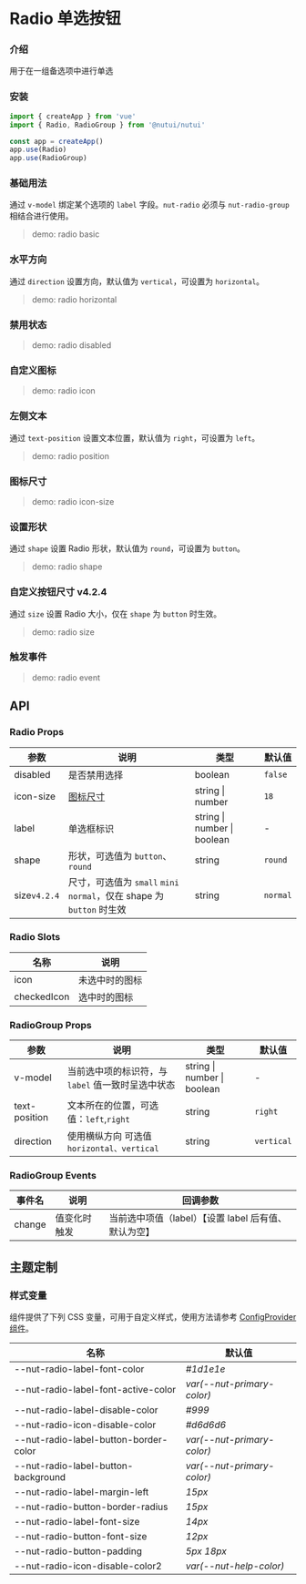 # Radio 单选按钮

### 介绍

用于在一组备选项中进行单选

### 安装

```js
import { createApp } from 'vue'
import { Radio, RadioGroup } from '@nutui/nutui'

const app = createApp()
app.use(Radio)
app.use(RadioGroup)
```

### 基础用法

通过 `v-model` 绑定某个选项的 `label` 字段。`nut-radio` 必须与 `nut-radio-group` 相结合进行使用。

> demo: radio basic

### 水平方向

通过 `direction` 设置方向，默认值为 `vertical`，可设置为 `horizontal`。

> demo: radio horizontal

### 禁用状态

> demo: radio disabled

### 自定义图标

> demo: radio icon

### 左侧文本

通过 `text-position` 设置文本位置，默认值为 `right`，可设置为 `left`。

> demo: radio position

### 图标尺寸

> demo: radio icon-size

### 设置形状

通过 `shape` 设置 Radio 形状，默认值为 `round`，可设置为 `button`。

> demo: radio shape

### 自定义按钮尺寸 v4.2.4

通过 `size` 设置 Radio 大小，仅在 `shape` 为 `button` 时生效。

> demo: radio size

### 触发事件

> demo: radio event

## API

### Radio Props

| 参数 | 说明 | 类型 | 默认值 |
| --- | --- | --- | --- |
| disabled | 是否禁用选择 | boolean | `false` |
| icon-size | [图标尺寸](#/zh-CN/component/icon) | string \| number | `18` |
| label | 单选框标识 | string \| number \| boolean | - |
| shape | 形状，可选值为 `button`、`round` | string | `round` |
| size`v4.2.4` | 尺寸，可选值为 `small` `mini` `normal`，仅在 shape 为 `button` 时生效 | string | `normal` |

### Radio Slots

| 名称 | 说明 |
| --- | --- |
| icon | 未选中时的图标 |
| checkedIcon | 选中时的图标 |

### RadioGroup Props

| 参数 | 说明 | 类型 | 默认值 |
| --- | --- | --- | --- |
| v-model | 当前选中项的标识符，与 `label` 值一致时呈选中状态 | string \| number \| boolean | - |
| text-position | 文本所在的位置，可选值：`left`,`right` | string | `right` |
| direction | 使用横纵方向 可选值 `horizontal、vertical ` | string | `vertical` |

### RadioGroup Events

| 事件名 | 说明 | 回调参数 |
| --- | --- | --- |
| change | 值变化时触发 | 当前选中项值（label）【设置 label 后有值、默认为空】 |

## 主题定制

### 样式变量

组件提供了下列 CSS 变量，可用于自定义样式，使用方法请参考 [ConfigProvider 组件](#/zh-CN/component/configprovider)。

| 名称 | 默认值 |
| --- | --- |
| --nut-radio-label-font-color | _#1d1e1e_ |
| --nut-radio-label-font-active-color | _var(--nut-primary-color)_ |
| --nut-radio-label-disable-color | _#999_ |
| --nut-radio-icon-disable-color | _#d6d6d6_ |
| --nut-radio-label-button-border-color | _var(--nut-primary-color)_ |
| --nut-radio-label-button-background | _var(--nut-primary-color)_ |
| --nut-radio-label-margin-left | _15px_ |
| --nut-radio-button-border-radius | _15px_ |
| --nut-radio-label-font-size | _14px_ |
| --nut-radio-button-font-size | _12px_ |
| --nut-radio-button-padding | _5px 18px_ |
| --nut-radio-icon-disable-color2 | _var(--nut-help-color)_ |
